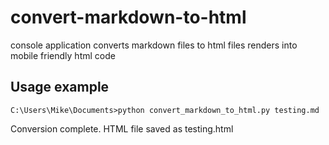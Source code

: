 # convert-markdown-to-html

console application
converts markdown files to html files
renders into mobile friendly html code

## Usage example

`C:\Users\Mike\Documents>python convert_markdown_to_html.py testing.md`

Conversion complete. HTML file saved as testing.html
